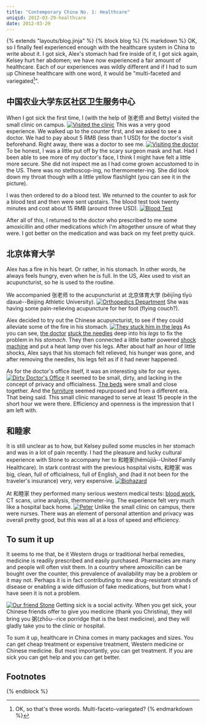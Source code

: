 ```yaml
---
title: "Contemporary China No. 1: Healthcare"
uniqid: 2012-03-29-healthcare
date: 2012-03-29
---
```

{% extends "layouts/blog.jinja" %}
{% block blog %}
{% markdown %}
OK, so I finally feel experienced enough with the healthcare system in China to
write about it.  I got sick, Alex's stomach had fire inside of it, I got sick
again,  Kelsey hurt her abdomen; we have now experienced a fair amount of
healthcare.  Each of our experiences was wildly different and if I had to sum up
Chinese healthcare with one word, it would be "multi-faceted and
variegated[^variegated]".


## 中国农业大学东区社区卫生服务中心
When I got sick the first time, I (with the help of 张老师 and Betty) visited
the small clinic on campus.  [![Visited the
clinic](http://farm8.staticflickr.com/7189/6777221466_65c0c50c27.jpg)](http://www.flickr.com/photos/rockymeza/6777221466/)
This was a very good experience.  We walked up to the counter first, and we
asked to see a doctor.  We had to pay about 5 RMB (less than 1 USD) for the
doctor's visit beforehand.  Right away, there was a doctor to see me.
[![Visiting the
doctor](http://farm8.staticflickr.com/7189/6923334583_740ccb452d.jpg)](http://www.flickr.com/photos/rockymeza/6923334583/)
To be honest, I was a little put off by the scary surgeon mask and hat.  Had I
been able to see more of my doctor's face, I think I might have felt a little
more secure.  She did not inspect me as I had come grown accustomed to in the
US.  There was no stethoscop-ing, no thermometer-ing.  She did look down my
throat though with a little yellow flashlight (you can see it in the picture).

I was then ordered to do a blood test.  We returned to the counter to ask for a
blood test and then were sent upstairs.  The blood test took twenty minutes and
cost about 15 RMB (around three USD). [![Blood
Test](http://farm8.staticflickr.com/7188/6777219218_cbe0b870a7.jpg)](http://www.flickr.com/photos/rockymeza/6777219218/)

After all of this, I returned to the doctor who prescribed to me some
amoxicillin and other medications which I'm altogether unsure of what they were.
I got better on the medication and was back on my feet pretty quick.


## 北京体育大学
Alex has a fire in his heart.  Or rather, in his stomach.  In other words, he
always feels hungry, even when he is full.  In the US, Alex used to visit an
acupuncturist, so he is used to the routine.

We accompanied 张老师 to the acupuncturist at 北京体育大学 (běijīng tǐyù
dàxué--Beijing Athletic University).  [![Orthopedics
Department](http://farm8.staticflickr.com/7244/6853648158_ffbda7c11a.jpg)](http://www.flickr.com/photos/rockymeza/6853648158/)
She was having some pain-relieving acupuncture for her foot (flying couch?).

Alex decided to try out the Chinese acupuncturist, to see if they could
alleviate some of the fire in his stomach. [![They stuck him in the
legs](http://farm8.staticflickr.com/7078/6853653552_608882bc76.jpg)](http://www.flickr.com/photos/rockymeza/6853653552/)
As you can see, [the doctor](http://www.flickr.com/photos/rockymeza/6853650690/)
[stuck the needles](http://www.flickr.com/photos/rockymeza/6999772855/) deep
into his *legs* to fix the problem in his *stomach*.  They then connected a
little batter powered [shock
machine](http://www.flickr.com/photos/rockymeza/6853651628/) and put a heat lamp
over his legs.  After about half an hour of little shocks, Alex says that his
stomach felt relieved, his hunger was gone, and after removing the needles, his
legs felt as if it had never happened.

As for the doctor's office itself, it was an interesting site for our eyes.
[![Dirty Doctor's
Office](http://farm8.staticflickr.com/7130/6999771485_f87402fa5c.jpg)](http://www.flickr.com/photos/rockymeza/6999771485/)
it seemed to be small, dirty, and lacking in the concept of privacy and
officialness.  [The
beds](http://www.flickr.com/photos/rockymeza/6853648580/in/set-72157629251890999/)
were small and close together.  And the
[furniture](http://www.flickr.com/photos/rockymeza/6999776341/in/set-72157629251890999/)
seemed repurposed and from a different era.  That being said.  This small clinic
managed to serve at least 15 people in the short hour we were there.  Efficiency
and openness is the impression that I am left with.


## 和睦家
It is still unclear as to how, but Kelsey pulled some muscles in her stomach and
was in a lot of pain recently.  I had the pleasure and lucky cultural experience
with Stone to accompany her to 和睦家(hémùjiā--United Family Healthcare).  In
stark contrast with the previous hospital visits, 和睦家 was big, clean, full of
officialness, full of English, and (had it not been for the traveler's
insurance) very, very expensive.
[![Biohazard](http://farm7.staticflickr.com/6051/7023976813_9de03f5d98.jpg)](http://www.flickr.com/photos/rockymeza/7023976813/)

At 和睦家 they performed many serious western medical tests: [blood
work](http://www.flickr.com/photos/rockymeza/7023976417/), CT scans, urine
analysis, thermometer-ing.  The experience felt very much like a hospital back
home.
[![Peter](http://farm8.staticflickr.com/7134/6877875448_a2a8e7e1c9.jpg)](http://www.flickr.com/photos/rockymeza/6877875448/)
Unlike the small clinic on campus, there were nurses.  There was an element of
personal attention and privacy was overall pretty good, but this was all at a
loss of speed and efficiency.

## To sum it up
It seems to me that, be it Western drugs or traditional herbal remedies,
medicine is readily prescribed and easily purchased.  Pharmacies are many and
people will often visit them.  In a country where amoxicillin can be bought over
the counter, this prevalence of availability may be a problem or it may not.
Perhaps it is in fact contributing to new drug-resistant strands of disease or
enabling a wide diffusion of fake medications, but from what I have seen it is
not a problem.

[![Our friend
Stone](http://farm8.staticflickr.com/7037/6877880302_798db5904f.jpg)](http://www.flickr.com/photos/rockymeza/6877880302/)
Getting sick is a social activity.  When you get sick, your Chinese friends
offer to give you medicine (thank you Christina), they will bring you
粥(zhōu--rice porridge that is the best medicine), and they will gladly take you
to the clinic or hospital.

To sum it up, healthcare in China comes in many packages and sizes.  You can get
cheap treatment or expensive treatment, Western medicine or Chinese medicine.
But most importantly, you can get treatment.  If you are sick you can get help
and you can get better.

## Footnotes
[^variegated]:  OK, so that's three words.  Multi-faceto-variegated?
{% endmarkdown %}
<script>
var disqus_identifier = '{{ uniqid }}';
</script>
{% endblock %}
